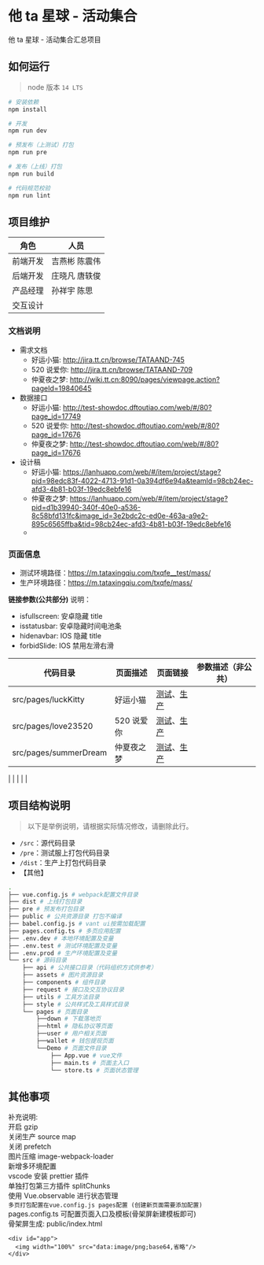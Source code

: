 # 他 ta 星球 - 活动集合

他 ta 星球 - 活动集合汇总项目

## 如何运行

> node 版本 `14 LTS`

```bash
# 安装依赖
npm install

# 开发
npm run dev

# 预发布（上测试）打包
npm run pre

# 发布（上线）打包
npm run build

# 代码规范校验
npm run lint

```

## 项目维护

| 角色     | 人员          |
| -------- | ------------- |
| 前端开发 | 吉燕彬 陈震伟 |
| 后端开发 | 庄晓凡 唐轶俊 |
| 产品经理 | 孙祥宇 陈思   |
| 交互设计 |               |

### 文档说明

- 需求文档
  - 好运小猫: <http://jira.tt.cn/browse/TATAAND-745>
  - 520 说爱你: <http://jira.tt.cn/browse/TATAAND-709>
  - 仲夏夜之梦: <http://wiki.tt.cn:8090/pages/viewpage.action?pageId=19840645>
- 数据接口
  - 好运小猫: <http://test-showdoc.dftoutiao.com/web/#/80?page_id=17749>
  - 520 说爱你: <http://test-showdoc.dftoutiao.com/web/#/80?page_id=17676>
  - 仲夏夜之梦: <http://test-showdoc.dftoutiao.com/web/#/80?page_id=17676>
- 设计稿
  - 好运小猫: <https://lanhuapp.com/web/#/item/project/stage?pid=98edc83f-4022-4713-91d1-0a394df6e94a&teamId=98cb24ec-afd3-4b81-b03f-19edc8ebfe16>
  - 仲夏夜之梦: <https://lanhuapp.com/web/#/item/project/stage?pid=d1b39940-340f-40e0-a536-8c58bfd131fc&image_id=3e2bdc2c-ed0e-463a-a9e2-895c6565ffba&tid=98cb24ec-afd3-4b81-b03f-19edc8ebfe16>
  -

### 页面信息

- 测试环境路径：<https://m.tataxingqiu.com/txqfe__test/mass/>
- 生产环境路径：<https://m.tataxingqiu.com/txqfe/mass/>

**链接参数(公共部分)** 说明：

- isfullscreen: 安卓隐藏 title
- isstatusbar: 安卓隐藏时间电池条
- hidenavbar: IOS 隐藏 title
- forbidSlide: IOS 禁用左滑右滑

| 代码目录              | 页面描述   | 页面链接                                                                                                                           | 参数描述（非公共） |
| --------------------- | ---------- | ---------------------------------------------------------------------------------------------------------------------------------- | ------------------ |
| src/pages/luckKitty   | 好运小猫   | [测试](https://m.tataxingqiu.com/txqfe__test/mass/luckKitty.html)、[生产](https://m.tataxingqiu.com/txqfe/mass/luckKitty.html)     |                    |
| src/pages/love23520   | 520 说爱你 | [测试](https://m.tataxingqiu.com/txqfe__test/mass/love23520.html)、[生产](https://m.tataxingqiu.com/txqfe/mass/love23520.html)     |                    |
| src/pages/summerDream | 仲夏夜之梦 | [测试](https://m.tataxingqiu.com/txqfe__test/mass/summerDream.html)、[生产](https://m.tataxingqiu.com/txqfe/mass/summerDream.html) |                    |

| | | | |

## 项目结构说明

> 以下是举例说明，请根据实际情况修改，请删除此行。

- `/src`：源代码目录
- `/pre`：测试服上打包代码目录
- `/dist`：生产上打包代码目录
- 【其他】

```bash
.
├── vue.config.js # webpack配置文件目录
├── dist # 上线打包目录
├── pre # 预发布打包目录
├── public # 公共资源目录 打包不编译
├── babel.config.js # vant ui按需加载配置
├── pages.config.ts # 多页应用配置
├── .env.dev # 本地环境配置及变量
├── .env.test # 测试环境配置及变量
├── .env.prod # 生产环境配置及变量
└── src # 源码目录
    ├── api # 公共接口目录（代码组织方式供参考）
    ├── assets # 图片资源目录
    ├── components # 组件目录
    ├── request # 接口及交互协议目录
    ├── utils # 工具方法目录
    ├── style # 公共样式及工具样式目录
    └── pages # 页面目录
        ├──down # 下载落地页
        ├──html # 隐私协议等页面
        ├──user # 用户相关页面
        ├──wallet # 钱包提现页面
        └──Demo # 页面文件目录
            ├── App.vue # vue文件
            ├── main.ts # 页面主入口
            └── store.ts # 页面状态管理
```

## 其他事项

补充说明:  
开启 gzip  
关闭生产 source map  
关闭 prefetch  
图片压缩 image-webpack-loader  
新增多环境配置  
vscode 安装 prettier 插件  
单独打包第三方插件 splitChunks  
使用 Vue.observable 进行状态管理  
`多页打包配置在vue.config.js pages配置 (创建新页面需要添加配置)`  
pages.config.ts 可配置页面入口及模板(骨架屏新建模板即可)  
骨架屏生成: public/index.html

```
<div id="app">
  <img width="100%" src="data:image/png;base64,省略"/>
</div>
```
